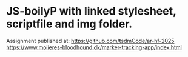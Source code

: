 # JS-boilyP with linked stylesheet, scriptfile and img folder.

Assignment published at:
https://github.com/tsdmCode/ar-hf-2025
https://www.molieres-bloodhound.dk/marker-tracking-app/index.html

